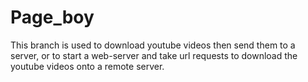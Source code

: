 # Page_boy

This branch is used to download youtube videos then send them to a server,
or to start a web-server and take url requests to download
the youtube videos onto a remote server.
